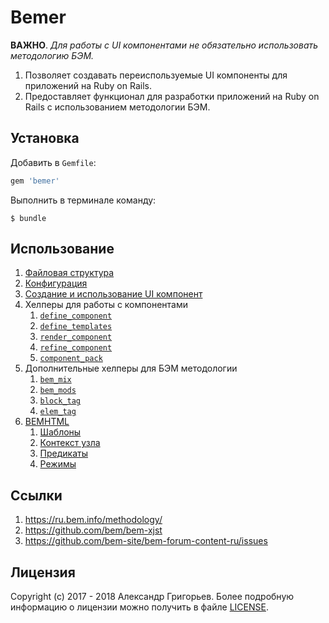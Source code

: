 # Bemer

**ВАЖНО**. *Для работы с UI компонентами не обязательно использовать методологию БЭМ.*

1. Позволяет создавать переиспользуемые UI компоненты для приложений на Ruby on Rails.
1. Предоставляет функционал для разработки приложений на Ruby on Rails с использованием методологии БЭМ.


## Установка

Добавить в `Gemfile`:

```ruby
gem 'bemer'
```

Выполнить в терминале команду:

    $ bundle

## Использование

1. [Файловая структура](https://github.com/vill/bemer/wiki/%D0%A4%D0%B0%D0%B9%D0%BB%D0%BE%D0%B2%D0%B0%D1%8F-%D1%81%D1%82%D1%80%D1%83%D0%BA%D1%82%D1%83%D1%80%D0%B0)
1. [Конфигурация](https://github.com/vill/bemer/wiki/%D0%9A%D0%BE%D0%BD%D1%84%D0%B8%D0%B3%D1%83%D1%80%D0%B0%D1%86%D0%B8%D1%8F)
1. [Создание и использование UI компонент](https://github.com/vill/bemer/wiki/%D0%A1%D0%BE%D0%B7%D0%B4%D0%B0%D0%BD%D0%B8%D0%B5-%D0%B8-%D0%B8%D1%81%D0%BF%D0%BE%D0%BB%D1%8C%D0%B7%D0%BE%D0%B2%D0%B0%D0%BD%D0%B8%D0%B5-UI-%D0%BA%D0%BE%D0%BC%D0%BF%D0%BE%D0%BD%D0%B5%D0%BD%D1%82)
1. Хелперы для работы с компонентами
    1. [`define_component`](https://github.com/vill/bemer/wiki/%D0%A5%D0%B5%D0%BB%D0%BF%D0%B5%D1%80-define_component)
    1. [`define_templates`](https://github.com/vill/bemer/wiki/%D0%A5%D0%B5%D0%BB%D0%BF%D0%B5%D1%80-define_templates)
    1. [`render_component`](https://github.com/vill/bemer/wiki/%D0%A5%D0%B5%D0%BB%D0%BF%D0%B5%D1%80-render_component)
    1. [`refine_component`](https://github.com/vill/bemer/wiki/%D0%A5%D0%B5%D0%BB%D0%BF%D0%B5%D1%80-refine_component)
    1. [`component_pack`](https://github.com/vill/bemer/wiki/%D0%A5%D0%B5%D0%BB%D0%BF%D0%B5%D1%80-component_pack)
1. Дополнительные хелперы для БЭМ методологии
    1. [`bem_mix`](https://github.com/vill/bemer/wiki/%D0%A5%D0%B5%D0%BB%D0%BF%D0%B5%D1%80-bem_mix)
    1. [`bem_mods`](https://github.com/vill/bemer/wiki/%D0%A5%D0%B5%D0%BB%D0%BF%D0%B5%D1%80-bem_mods)
    1. [`block_tag`](https://github.com/vill/bemer/wiki/%D0%A5%D0%B5%D0%BB%D0%BF%D0%B5%D1%80-block_tag)
    1. [`elem_tag`](https://github.com/vill/bemer/wiki/%D0%A5%D0%B5%D0%BB%D0%BF%D0%B5%D1%80-elem_tag)
1. [BEMHTML](https://github.com/vill/bemer/wiki/BEMHTML)
    1. [Шаблоны](https://github.com/vill/bemer/wiki/%D0%A8%D0%B0%D0%B1%D0%BB%D0%BE%D0%BD%D1%8B)
    1. [Контекст узла](https://github.com/vill/bemer/wiki/%D0%9A%D0%BE%D0%BD%D1%82%D0%B5%D0%BA%D1%81%D1%82-%D1%83%D0%B7%D0%BB%D0%B0)
    1. [Предикаты](https://github.com/vill/bemer/wiki/%D0%9F%D1%80%D0%B5%D0%B4%D0%B8%D0%BA%D0%B0%D1%82%D1%8B)
    1. [Режимы](https://github.com/vill/bemer/wiki/%D0%A0%D0%B5%D0%B6%D0%B8%D0%BC%D1%8B)

## Ссылки

1. https://ru.bem.info/methodology/
1. https://github.com/bem/bem-xjst
1. https://github.com/bem-site/bem-forum-content-ru/issues

## Лицензия

Copyright (c) 2017 - 2018 Александр Григорьев. Более подробную информацию о лицензии можно получить в файле [LICENSE](LICENSE).
